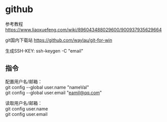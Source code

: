 # github  
参考教程 <https://www.liaoxuefeng.com/wiki/896043488029600/900937935629664>

git国内下载站 <https://github.com/waylau/git-for-win>

生成SSH-KEY: ssh-keygen -C "email"

## 指令  
配置用户名/邮箱：  
git config --global user.name "nameVal"  
git config --global user.email "eamil@qq.com"  

读取用户名/邮箱：  
git config user.name  
git config user.email  


